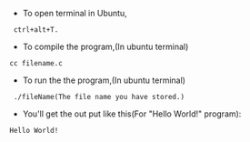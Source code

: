
- To open terminal in Ubuntu,
`````````
 ctrl+alt+T.
`````````
- To compile the program,(In ubuntu terminal)
``````````
cc filename.c
``````````
- To run the the program,(In ubuntu terminal)
`````````````````````````
 ./fileName(The file name you have stored.)
````````````````````````````````````````
- You'll get the out put like this(For "Hello World!" program):

```````````````
Hello World!
```````````````

